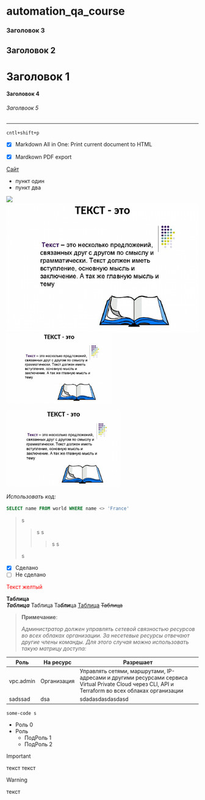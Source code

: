# automation_qa_course


### Заголовок 3
## Заголовок 2

# Заголовок 1
#### Заголовок 4
###### Заголвоок 5
---

`cntl+shift+p`

- [x] Markdown All in One: Print current document to HTML
- [x] Mardkown PDF export 


[Сайт](https://ya.ru "Подсказка") 
- пункт один
- пункт два


![](https://cdn.freelance.ru/images/att/1580377_900_600.png)
![alt text](1580377_900_600.png)
<code><img width="55%" title="Text" src="1580377_900_600.png"></code>

<img src="1580377_900_600.png" alt="Alt Text" width="300" height="200">

*Использовать код:*
 ```sql
 SELECT name FROM world WHERE name <> 'France'

```


>s
>>s
>s
>>>s
>s
>
>s


- [x] Сделано
- [ ] Не сделано

 <font style ="color:red"> Текст желтый </font>



**Таблица**   
***Таблица*** 
Та*бли*ца 
Та***бли***ца
<u>Таблица</u>
~~Таблица~~

>**Примечание**:
>
>*Администратор должен управлять сетевой связностью ресурсов во всех облаках организации. За несетевые ресурсы отвечают другие члены команды. Для этого случая можно использовать такую матрицу доступа:*
>
| Роль        | На ресурс   | Разрешает                                                                                                                                          |
| ----------- | ----------- | -------------------------------------------------------------------------------------------------------------------------------------------------- |
| vpc.admin | Организация | Управлять сетями, маршрутами, IP-адресами и другими ресурсами сервиса Virtual Private Cloud через CLI, API и Terraform во всех облаках организации |
|    sadssad         |     dsa        |  sdadasdasdasdasd                                                                                                                                                  |


`some-code s`


* Роль 0
* Роль
    * ПодРоль 1
    * ПодРоль 2

> [!IMPORTANT]
> текст
> текст

> [!WARNING]
> текст
>